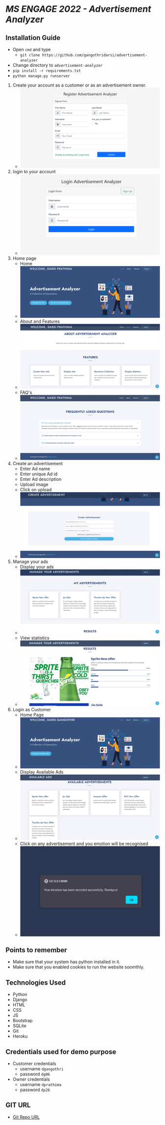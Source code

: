 # *MS ENGAGE 2022 - Advertisement Analyzer*

## Installation Guide

* Open `cmd` and type
  * `git clone https://github.com/gangothridarsi/advertisement-analyzer`
* Change directory to `advertisement-analyzer`
* `pip install -r requirements.txt`
* `python manage.py runserver`

1. Create your account as a customer or as an advertisement owner.
   * ![Register](screenshots/register.PNG)
2. login to your account
   * ![Login](screenshots/login.PNG)
3. Home page
   * Home
   * ![Home page](screenshots/home.PNG)
   * About and Features
   * ![About Section](screenshots/about.PNG)
   * FAQ's
   * ![FAQ's](screenshots/faq.PNG)
4. Create an advertisement
   * Enter Ad name
   * Enter unique Ad id
   * Enter Ad description
   * Upload image
   * Click on upload
   * ![Create Ad](screenshots/create.PNG)
5. Manage your ads
   * Display your ads
   * ![Display ads](screenshots/viewads.PNG)
   * View statistics
   * ![Statistics](screenshots/results.PNG)
6. Login as Customer
   * Home Page
   * ![home](screenshots/customer.PNG)
   * Display Available Ads
   * ![available ads](screenshots/availableads.PNG)
   * Click on any advertisement and you emotion will be recognised
   * ![Emotion](screenshots/emotion.PNG)

## Points to remember

* Make sure that your system has python installed in it.
* Make sure that you enabled cookies to run the website soomthly.

## Technologies Used

* Python
* Django
* HTML
* CSS
* JS
* Bootstrap
* SQLite
* Git
* Heroku

## Credentials used for demo purpose

* Customer credentials
  * username `dgangothri`
  * password `dg06`
* Owner credentials
  * username `dprathima`
  * password `dp26`

## GIT URL

* [Git Repo URL](https://github.com/gangothridarsi/advertisement-analyzer.git)
  
